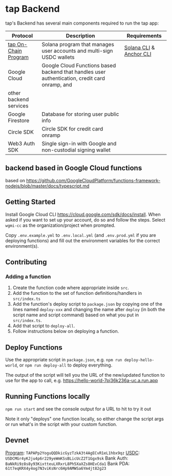 # tap Backend 

tap's Backend has several main components required to run the tap app:

| Protocol | Description | Requirements |
| -------- | ----------- | ------------ |
| [tap On-Chain Program](./program/tap_cash/) | Solana program that manages user accounts and multi-sign USDC wallets | [Solana CLI](https://docs.solana.com/cli/install-solana-cli-tools)  & [Anchor CLI](https://www.anchor-lang.com/docs/cli)  |
| Google Cloud | Google Cloud Functions based backend that handles user authentication, credit card onramp, and
  other backend services |   |
| Google Firestore | Database for storing user public info |   |
| Circle SDK | Circle SDK for credit card onramp |   |
| Web3 Auth SDK | Single sign-in with Google and non-custodial signing wallet |   |



## backend based in Google Cloud functions
based on https://github.com/GoogleCloudPlatform/functions-framework-nodejs/blob/master/docs/typescript.md



## Getting Started
Install Google Cloud CLI https://cloud.google.com/sdk/docs/install. When asked if you want to set up your account,
do so and follow the steps. Select `wgmi-cc` as the organization/project when prompted.

Copy `.env.example.yml` to `.env.local.yml` (and `.env.prod.yml` if you are deploying functions) and fill
out the environment variables for the correct environment(s).

## Contributing
### Adding a function
1. Create the function code where appropriate inside `src`.
2. Add the function to the set of function definitions/handlers in `src/index.ts`
3. Add the function's deploy script to `package.json` by copying one of the lines named `deploy-xxx` and changing
the name after `deploy` (in both the script name and script command) based on what you put in `src/index.ts`.
4. Add that script to `deploy-all`.
5. Follow instructions below on deploying a function.

## Deploy Functions
Use the appropriate script in `package.json`, e.g. `npm run deploy-hello-world`, or `npm run deploy-all` to deploy
everything.

The output of the script will tell you the URL of the new/updated function to use for the app to call, e.g.
https://hello-world-7pi36k236a-uc.a.run.app


## Running Functions locally
`npm run start` and see the console output for a URL to hit to try it out

Note it only "deploys" one function locally, so either change the script args or run what's in the script
with your custom function.


## Devnet
[Program](https://explorer.solana.com/address/TAPAPp2YoguQQDkicGyzTzkA3t4AgECvR1eL1hbx9qz?cluster=devnet): `TAPAPp2YoguQQDkicGyzTzkA3t4AgECvR1eL1hbx9qz`
[USDC](https://explorer.solana.com/address/USDCMGr4yKJju4p6r229yeWmKSsBLicUcZ2T1Ggx9sk?cluster=devnet): `USDCMGr4yKJju4p6r229yeWmKSsBLicUcZ2T1Ggx9sk`
Bank Auth: `BaNkRi9z8s8y93KixtteuLXRxrL8Ph5XaXZs8HEvCda1`
Bank PDA: `61t7eqKRX4y4og7N3viKsNrc6Hp9AMWSa6Ym4jt82g23`